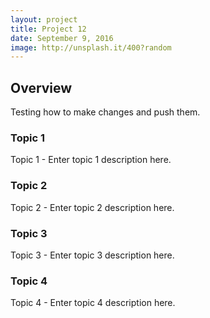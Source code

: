 ```yaml
---
layout: project
title: Project 12
date: September 9, 2016
image: http://unsplash.it/400?random
---
```


## Overview
Testing how to make changes and push them.

### Topic 1
Topic 1 - Enter topic 1 description here.

### Topic 2
Topic 2 - Enter topic 2 description here.

### Topic 3
Topic 3 - Enter topic 3 description here.

### Topic 4
Topic 4 - Enter topic 4 description here.
